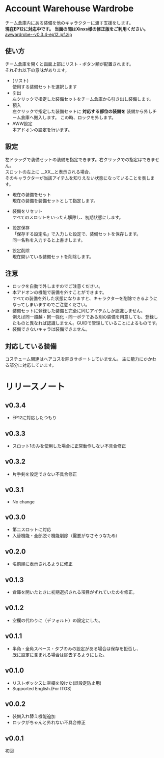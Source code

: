 # Account Warehouse Wardrobe
チーム倉庫内にある装備を他のキャラクターに渡す支援をします。  
__現在EP12に対応中です。__
__当面の間はXinxs様の修正版をご利用ください。__
[awwardrobe--v0.3.4-ep12.ipf.zip](https://github.com/ebisuke/TosAddons/files/4498686/awwardrobe--v0.3.4-ep12.ipf.zip)


## 使い方
チーム倉庫を開くと画面上部にリスト・ボタン類が配置されます。  
それぞれ以下の意味があります。
* (リスト)  
使用する装備セットを選択します
* 引出  
左クリックで指定した装備セットをチーム倉庫から引き出し装備します。
* 預入  
左クリックで指定した装備セットに __対応する部位の装備を__ 装備から外しチーム倉庫へ搬入します。
この時、ロックを外します。
* AWW設定  
本アドオンの設定を行います。

## 設定
左ドラッグで装備セットの装備を指定できます。右クリックでの指定はできません。  
スロットの左上に __XX__と表示される場合、  
そのキャラクターが当該アイテムを知りえない状態になっていることを表します。

* 現在の装備をセット  
現在の装備を装備セットとして指定します。
 
* 装備をリセット  
すべてのスロットをいったん解除し、初期状態にします。

* 設定保存  
「保存する設定名」で入力した設定で、装備セットを保存します。  
同一名称を入力すると上書きします。

* 設定削除  
現在開いている装備セットを削除します。

## 注意
* ロックを自動で外しますのでご注意ください。
* 本アドオンの機能で装備を外すことができます。  
すべての装備を外した状態になりますと、キャラクターを削除できるようになってしまいますのでご注意ください。
* 装備セットに登録した装備と完全に同じアイテムしか認識しません。  
例えば同一超越・同一強化・同一ポテである別の装備を用意しても、登録したものと異なれば認識しません。GUIDで管理していることによるものです。
* 装備できないキャラは装備できません。  

## 対応している装備
コスチューム関連はへアコスを除きサポートしていません。
主に能力にかかわる部分に対応しています。
　　　
# リリースノート
## v0.3.4
* EP12に対応したつもり
## v0.3.3
* スロット1のみを使用した場合に正常動作しない不具合修正
## v0.3.2
* 片手剣を設定できない不具合修正
## v0.3.1
* No change
## v0.3.0
* 第二スロットに対応
* 入替機能・全部脱ぐ機能削除（需要がなさそうなため）
## v0.2.0
* 名前順に表示されるように修正
## v0.1.3
* 倉庫を開いたときに初期選択される項目がずれていたのを修正。
## v0.1.2
* 空欄の代わりに（デフォルト）の設定にした。
## v0.1.1
* 半角・全角スペース・タブのみの設定がある場合は保存を拒否し、  
既に設定に含まれる場合は除去するようにした。
## v0.1.0
* リストボックスに空欄を設けた(誤設定防止用)
* Supported English.(For ITOS)

## v0.0.2
* 装備入れ替え機能追加
* ロックがちゃんと外れない不具合修正
## v0.0.1
初回

